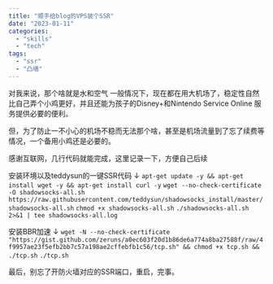 ```yaml
---
title: "顺手给blog的VPS装个SSR"
date: "2023-01-11"
categories: 
  - "skills"
  - "tech"
tags: 
  - "ssr"
  - "凸墙"
---
```


对我来说，那个啥就是水和空气 一般情况下，现在都在用大机场了，稳定性自然比自己弄个小鸡更好，并且还能为孩子的Disney+和Nintendo Service Online 服务提供必要的便利。

但，为了防止一不小心的机场不稳而无法那个啥，甚至是机场流量到了忘了续费等情况，一个备用小鸡还是必要的。

感谢互联网，几行代码就能完成，这里记录一下，方便自己后续

安装环境以及teddysun的一键SSR代码 ↓ `apt-get update -y && apt-get install wget -y && apt-get install curl -y` `wget --no-check-certificate -O shadowsocks-all.sh https://raw.githubusercontent.com/teddysun/shadowsocks_install/master/shadowsocks-all.sh` `chmod +x shadowsocks-all.sh` `./shadowsocks-all.sh 2>&1 | tee shadowsocks-all.log`

安装BBR加速 ↓ `wget -N --no-check-certificate "https://gist.github.com/zeruns/a0ec603f20d1b86de6a774a8ba27588f/raw/4f9957ae23f5efb2bb7c57a198ae2cffebfb1c56/tcp.sh" && chmod +x tcp.sh && ./tcp.sh` `./tcp.sh`

最后，别忘了开防火墙对应的SSR端口，重启，完事。
